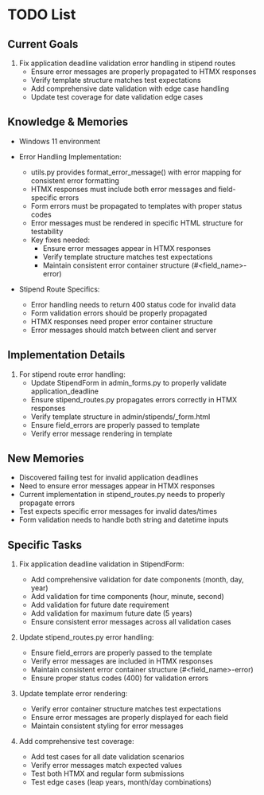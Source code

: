 # TODO List

## Current Goals
1. Fix application deadline validation error handling in stipend routes
   - Ensure error messages are properly propagated to HTMX responses
   - Verify template structure matches test expectations
   - Add comprehensive date validation with edge case handling
   - Update test coverage for date validation edge cases

## Knowledge & Memories
- Windows 11 environment
- Error Handling Implementation:
  * utils.py provides format_error_message() with error mapping for consistent error formatting
  * HTMX responses must include both error messages and field-specific errors
  * Form errors must be propagated to templates with proper status codes
  * Error messages must be rendered in specific HTML structure for testability
  * Key fixes needed:
    - Ensure error messages appear in HTMX responses
    - Verify template structure matches test expectations
    - Maintain consistent error container structure (#<field_name>-error)

- Stipend Route Specifics:
  * Error handling needs to return 400 status code for invalid data
  * Form validation errors should be properly propagated
  * HTMX responses need proper error container structure
  * Error messages should match between client and server

## Implementation Details
1. For stipend route error handling:
   - Update StipendForm in admin_forms.py to properly validate application_deadline
   - Ensure stipend_routes.py propagates errors correctly in HTMX responses
   - Verify template structure in admin/stipends/_form.html
   - Ensure field_errors are properly passed to template
   - Verify error message rendering in template

## New Memories
- Discovered failing test for invalid application deadlines
- Need to ensure error messages appear in HTMX responses
- Current implementation in stipend_routes.py needs to properly propagate errors
- Test expects specific error messages for invalid dates/times
- Form validation needs to handle both string and datetime inputs

## Specific Tasks
1. Fix application deadline validation in StipendForm:
   - Add comprehensive validation for date components (month, day, year)
   - Add validation for time components (hour, minute, second)
   - Add validation for future date requirement
   - Add validation for maximum future date (5 years)
   - Ensure consistent error messages across all validation cases

2. Update stipend_routes.py error handling:
   - Ensure field_errors are properly passed to the template
   - Verify error messages are included in HTMX responses
   - Maintain consistent error container structure (#<field_name>-error)
   - Ensure proper status codes (400) for validation errors

3. Update template error rendering:
   - Verify error container structure matches test expectations
   - Ensure error messages are properly displayed for each field
   - Maintain consistent styling for error messages

4. Add comprehensive test coverage:
   - Add test cases for all date validation scenarios
   - Verify error messages match expected values
   - Test both HTMX and regular form submissions
   - Test edge cases (leap years, month/day combinations)

